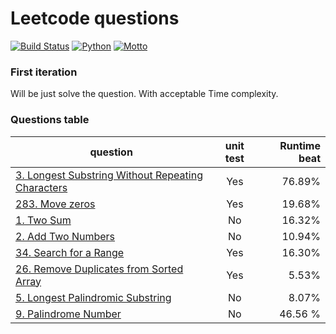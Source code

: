 # Leetcode questions
[![Build Status](https://travis-ci.org/woodenchalet/LeetCode_problems.svg?branch=master)](https://travis-ci.org/woodenchalet/LeetCode_problems/builds/)
[![Python](https://img.shields.io/badge/python-2.7.10-blue.svg)](https://www.python.org/)
[![Motto](https://img.shields.io/badge/motto-good%20good%20study%2C%20day%20day%20up-red.svg)](https://en.wikipedia.org/wiki/Day_Day_Up)

### First iteration
Will be just solve the question. With acceptable Time complexity.

### Questions table
| question      | unit test      | Runtime beat  |
| ------------- |:-------------:| -----:        |
| [3. Longest Substring Without Repeating Characters](https://github.com/woodenchalet/LeetCode_problems/blob/master/three_longest_substring.py)| Yes         | 76.89%        |
| [283. Move zeros](https://github.com/woodenchalet/LeetCode_problems/blob/master/two_eight_three_move_zeros.py)| Yes         | 19.68%        |
| [1. Two Sum](https://github.com/woodenchalet/LeetCode_problems/blob/master/previously_solved.py)| No         | 16.32%        |
| [2. Add Two Numbers](https://github.com/woodenchalet/LeetCode_problems/blob/master/previously_solved.py)  | No         | 10.94%        |
| [34. Search for a Range](https://github.com/woodenchalet/LeetCode_problems/blob/master/three_four_search_range.py)   | Yes         | 16.30%        |
| [26. Remove Duplicates from Sorted Array](https://github.com/woodenchalet/LeetCode_problems/blob/master/remove_duplicates.py)   | Yes         | 5.53%        |
| [5. Longest Palindromic Substring](https://github.com/woodenchalet/LeetCode_problems/blob/master/remove_duplicates.py)   | No         | 8.07%        |
| [ 9. Palindrome Number](https://github.com/woodenchalet/LeetCode_problems/blob/master/nine_palindrome_number.py)   | No         | 46.56 %        |